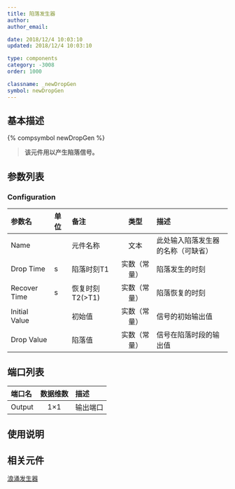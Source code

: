 ```yaml
---
title: 陷落发生器
author: 
author_email:

date: 2018/12/4 10:03:10
updated: 2018/12/4 10:03:10

type: components
category: -3008
order: 1000

classname: _newDropGen
symbol: newDropGen
---
```

## 基本描述
{% compsymbol newDropGen %}

> **该元件用以产生陷落信号。**

## 参数列表
### Configuration
| 参数名 | 单位 | 备注 | 类型 | 描述 |
| :--- | :--- | :--- | :--: | :--- |
| Name |  | 元件名称 | 文本 | 此处输入陷落发生器的名称（可缺省） |
| Drop Time | s | 陷落时刻T1 | 实数（常量） | 陷落发生的时刻 |
| Recover Time | s | 恢复时刻T2(>T1) | 实数（常量） | 陷落恢复的时刻 |
| Initial Value |  | 初始值 | 实数（常量） | 信号的初始输出值 |
| Drop Value |  | 陷落值 | 实数（常量） | 信号在陷落时段的输出值 |


## 端口列表

| 端口名 | 数据维数 | 描述 |
| :--- | :--:  | :--- |
| Output | 1×1 | 输出端口|                   

## 使用说明



## 相关元件

[浪涌发生器](/components/comp_newSurgeGen.html)
